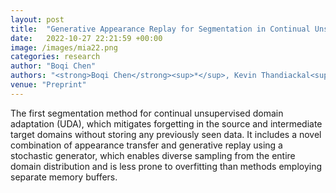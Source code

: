 ```yaml
---
layout: post
title:  "Generative Appearance Replay for Segmentation in Continual Unsupervised Domain Adaptation"
date:   2022-10-27 22:21:59 +00:00
image: /images/mia22.png
categories: research
author: "Boqi Chen"
authors: "<strong>Boqi Chen</strong><sup>*</sup>, Kevin Thandiackal<sup>*</sup>, Pushpak Pati, Guillaume Jaume, Drew F. K. Williamson, Maria Gabrani, and Orcun Goksel"
venue: "Preprint"
---
```


The first segmentation method for continual unsupervised domain adaptation (UDA), which mitigates forgetting in the source and intermediate target domains without storing any previously seen data. It includes a novel combination of appearance transfer and generative replay using a stochastic generator, which enables diverse sampling from the entire domain distribution and is less prone to overfitting than methods employing separate memory buffers.
